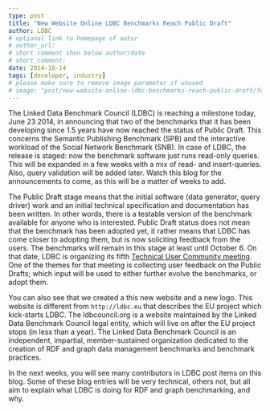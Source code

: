 ```yaml
---
type: post
title: "New Website Online LDBC Benchmarks Reach Public Draft"
author: LDBC
# optional link to homepage of autor
# author_url: 
# short comment shon below author/date
# short_comment:
date: 2014-10-14
tags: [developer, industry]
# please make sure to remove image parameter if unused
# image: "post/new-website-online-ldbc-benchmarks-reach-public-draft/featured.png" 
---
```



The Linked Data Benchmark Council  (LDBC) is reaching a milestone today, June 23 2014, in announcing that two of the benchmarks that it has been developing since 1.5 years have now reached the status of Public Draft. This concerns the Semantic Publishing Benchmark (SPB) and the interactive workload of the Social Network Benchmark (SNB). In case of LDBC, the release is staged: now the benchmark software just runs read-only queries. This will be expanded in a few weeks with a mix of read- and insert-queries. Also, query validation will be added later. Watch this blog for the announcements to come, as this will be a matter of weeks to add.

The Public Draft stage means that the initial software (data generator, query driver) work and an initial technical specification and documentation has been written. In other words, there is a testable version of the benchmark available for anyone who is interested. Public Draft status does not mean that the benchmark has been adopted yet, it rather means that LDBC has come closer to adopting them, but is now soliciting feedback from the users. The benchmarks will remain in this stage at least until October 6. On that date, LDBC is organizing its fifth [Technical User Community meeting](/event/fifth-tuc-meeting). One of the themes for that meeting is collecting user feedback on the Public Drafts; which input will be used to either further evolve the benchmarks, or adopt them.

You can also see that we created a this new website and a new logo. This website is different from `http://ldbc.eu` that describes the EU project which kick-starts LDBC. The ldbcouncil.org is a website maintained by the Linked Data Benchmark Council legal entity, which will live on after the EU project stops (in less than a year). The Linked Data Benchmark Council is an independent, impartial, member-sustained organization dedicated to the creation of RDF and graph data management benchmarks and benchmark practices.

In the next weeks, you will see many contributors in LDBC post items on this blog. Some of these blog entries will be very technical, others not, but all aim to explain what LDBC is doing for RDF and graph benchmarking, and why.

